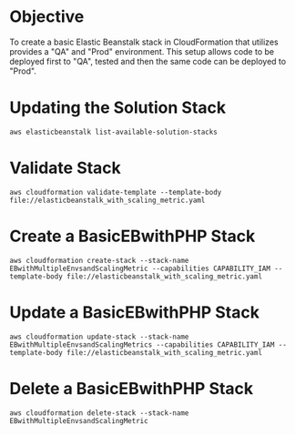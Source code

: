 # Objective

To create a basic Elastic Beanstalk stack in CloudFormation that utilizes provides a "QA" and "Prod" environment. This setup allows code to be deployed first to "QA", tested and then the same code can be deployed to "Prod".

# Updating the Solution Stack

`aws elasticbeanstalk list-available-solution-stacks`

# Validate Stack

`aws cloudformation validate-template --template-body file://elasticbeanstalk_with_scaling_metric.yaml`

# Create a BasicEBwithPHP Stack

`aws cloudformation create-stack --stack-name EBwithMultipleEnvsandScalingMetric --capabilities CAPABILITY_IAM --template-body file://elasticbeanstalk_with_scaling_metric.yaml`

# Update a BasicEBwithPHP Stack

`aws cloudformation update-stack --stack-name EBwithMultipleEnvsandScalingMetrics --capabilities CAPABILITY_IAM --template-body file://elasticbeanstalk_with_scaling_metric.yaml`

# Delete a BasicEBwithPHP Stack

`aws cloudformation delete-stack --stack-name EBwithMultipleEnvsandScalingMetric`